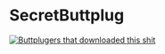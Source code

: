 # SecretButtplug


[![Buttplugers that downloaded this shit](https://img.shields.io/github/downloads/usuario/repositorio/total.svg)](https://github.com/ClaudioPanConQueso/SecretButtplug/releases)
